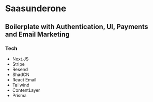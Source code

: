 # Saasunderone 

## Boilerplate with Authentication, UI, Payments and Email Marketing

### Tech
- Next.JS
- Stripe
- Resend
- ShadCN
- React Email
- Tailwind
- ContentLayer
- Prisma